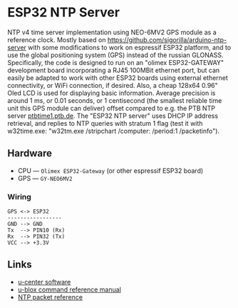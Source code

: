 # ESP32 NTP Server

NTP v4 time server implementation using NEO-6MV2 GPS module as a reference clock. Mostly based on https://github.com/sigorilla/arduino-ntp-server with some modifications to work on espressif ESP32 platform, and to use the global positioning system (GPS) instead of the russian GLONASS. Specifically, the code is designed to run on an "olimex ESP32-GATEWAY" development board incorporating a RJ45 100MBit ethernet port, but can easily be adapted to work with other ESP32 boards using external ethernet connectivity, or WiFi connection, if desired. Also, a cheap 128x64 0.96" Oled LCD is used for displaying basic information. Average precision is around 1 ms, or 0.01 seconds, or 1 centisecond (the smallest reliable time unit this GPS module can deliver) offset compared to e.g. the PTB NTP server [ptbtime1.ptb.de](https://www.ptb.de/cms/en/ptb/fachabteilungen/abtq/gruppe-q4/ref-q42/time-synchronization-of-computers-using-the-network-time-protocol-ntp.html). The "ESP32 NTP server" uses DHCP IP address retrieval, and replies to NTP queries with stratum 1 flag (test it with w32time.exe: "w32tm.exe /stripchart /computer:<IP-of-NTP-server> /period:1 /packetinfo").

## Hardware

* CPU — `Olimex ESP32-Gateway` (or other espressif ESP32 board)
* GPS — `GY-NEO6MV2`


### Wiring
```
GPS <-> ESP32
-----------------
GND --> GND
Tx  --> PIN10 (Rx)
Rx  --> PIN32 (Tx)
VCC --> +3.3V
```


## Links

* [u-center software](https://www.u-blox.com/en/product/u-center-windows)
* [u-blox command reference manual](https://www.u-blox.com/sites/default/files/products/documents/u-blox6-GPS-GLONASS-QZSS-V14_ReceiverDescrProtSpec_%28GPS.G6-SW-12013%29_Public.pdf)
* [NTP packet reference](https://www.meinbergglobal.com/english/info/ntp-packet.htm)

